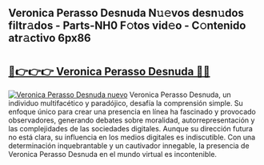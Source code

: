 ## Veronica Perasso Desnuda N𝚞𝚎vos desn𝚞dos filtr𝚊dos - Parts-NH0 F𝚘tos vid𝚎o - C𝚘ntenido atr𝚊ctivo 6px86

# <h2><a href="http://mb02f1.tromn.icu/?c=Veronica+Perasso+Desnuda">🔗👉👉👉 Veronica Perasso Desnuda 🔗🔗</a></h2>

[![Veronica Perasso Desnuda nuevo](https://i.imgur.com/pEAQMta.gif)](http://mb02f1.tromn.icu/?c=Veronica+Perasso+Desnuda)
Veronica Perasso Desnuda, un individuo multifacético y paradójico, desafía la comprensión simple. Su enfoque único para crear una presencia en línea ha fascinado y provocado observadores, generando debates sobre moralidad, autorrepresentación y las complejidades de las sociedades digitales. Aunque su dirección futura no está clara, su influencia en los medios digitales es indiscutible. Con una determinación inquebrantable y un cautivador innegable, la presencia de Veronica Perasso Desnuda en el mundo virtual es incontenible.
